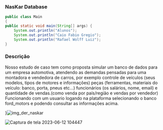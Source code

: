 ### NasKar Database
```java
public class Main
{
public static void main(String[] args) {
	System.out.println("Alunos");
	System.out.println("Caio Fabio Gregio");
	System.out.println("Rafael Wolff Luiz");
}


```
### Descrição 

Nosso estudo de caso tem como proposta simular um banco de dados para um empresa automotiva, atendendo as demandas pensadas para uma montadora e vendedora de carros, por exemplo controle de veículos (seus modelos, tipos de motores e informações) peças (ferramentas, materiais do veículo: banco, porta, pneus etc...) funcionários (os salários, nome, email) e quantidade de vendas.(como venda por país/região e vendas por vendedor) Funcionando com um usuario logando na plataforma selecionando o banco ford_motors e podendo consultar as informações acima.

}![img_der_naskar](https://github.com/caio-chzz/Naskar_motors-databases/assets/111304209/8da88efe-5f2a-4215-a608-0bdf1de6d7e4)








![Captura de tela 2023-06-12 104447](https://github.com/caio-chzz/Naskar_motors-databases/assets/111304209/b86b0f98-9ad3-40ad-b6d6-97173374f710)
